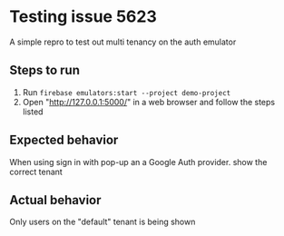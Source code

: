 # Testing issue 5623

A simple repro to test out multi tenancy on the auth emulator

## Steps to run

1. Run `firebase emulators:start --project demo-project`
2. Open "http://127.0.0.1:5000/" in a web browser and follow the steps listed

## Expected behavior

When using sign in with pop-up an a Google Auth provider. show the correct tenant

## Actual behavior

Only users on the "default" tenant is being shown

